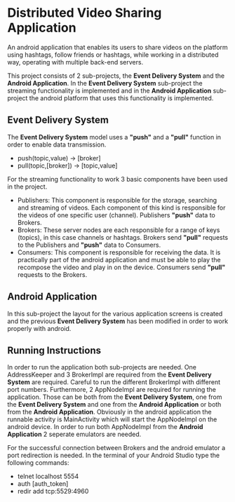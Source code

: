 # Distributed Video Sharing Application

An android application that enables its users to share videos on the platform using hashtags, follow friends or hashtags, while working in a distributed way, operating with multiple back-end servers.

This project consists of 2 sub-projects, the **Event Delivery System** and the **Android Application**. In the **Event Delivery System** sub-project the streaming functionality is implemented and in the **Android Application** sub-project the android platform that uses this functionality is implemented.

## Event Delivery System

The **Event Delivery System** model uses a **"push"** and a **"pull"** function in order to enable data transmission.

* push(topic,value) -> [broker]
* pull(topic,[broker]) -> [topic,value]

For the streaming functionality to work 3 basic components have been used in the project.

* Publishers: This component is responsible for the storage, searching and streaming of videos. Each component of this kind is responsible for the videos of one specific user (channel). Publishers **"push"** data to Brokers.
* Brokers: These server nodes are each responsible for a range of keys (topics), in this case channels or hashtags. Brokers send **"pull"** requests to the Publishers and **"push"** data to Consumers.
* Consumers: This component is responsible for receiving the data. It is practically part of the android application and must be able to play the recompose the video and play in on the device. Consumers send **"pull"** requests to the Brokers.

## Android Application

In this sub-project the layout for the various application screens is created and the previous **Event Delivery System** has been modified in order to work properly with android.

## Running Instructions

In order to run the application both sub-projects are needed. One AddressKeeper and 3 BrokerImpl are required from the **Event Delivery System** are required. Careful to run the different BrokerImpl with different port numbers. Furthermore, 2 AppNodeImpl are required for running the application. Those can be both from the **Event Delivery System**, one from the **Event Delivery System** and one from the **Android Application** or both from the **Android Application**. Obviously in the android application the runnable activity is MainActivity which will start the AppNodeImpl on the android device. In order to run both AppNodeImpl from the **Android Application** 2 seperate emulators are needed.

For the successful connection between Brokers and the android emulator a port redirection is needed. In the terminal of your Android Studio type the following commands:
* telnet localhost 5554
* auth [auth_token]
* redir add tcp:5529:4960
